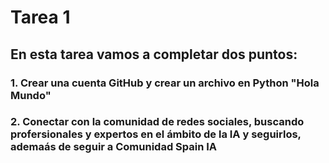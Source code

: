 # **Tarea 1**

## En esta tarea vamos a completar dos puntos:

### 1. Crear una cuenta GitHub y crear un archivo en Python "Hola Mundo"
### 2. Conectar con la comunidad de redes sociales, buscando profersionales y expertos en el ámbito de la IA y seguirlos, ademaás de seguir a Comunidad Spain IA
